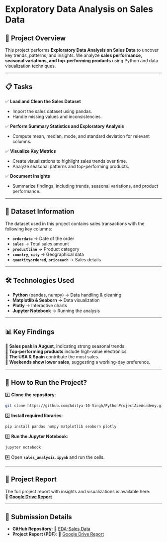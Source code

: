 
# **Exploratory Data Analysis on Sales Data**  

## **📌 Project Overview**  
This project performs **Exploratory Data Analysis on Sales Data** to uncover key trends, patterns, and insights. We analyze **sales performance, seasonal variations, and top-performing products** using Python and data visualization techniques. 

---

## **📋 Tasks**  
✅ **Load and Clean the Sales Dataset**  
- Import the sales dataset using pandas.  
- Handle missing values and inconsistencies.  

✅ **Perform Summary Statistics and Exploratory Analysis**  
- Compute mean, median, mode, and standard deviation for relevant columns.  

✅ **Visualize Key Metrics**  
- Create visualizations to highlight sales trends over time.  
- Analyze seasonal patterns and top-performing products.  

✅ **Document Insights**  
- Summarize findings, including trends, seasonal variations, and product performance.  

---

## **📂 Dataset Information**  
The dataset used in this project contains sales transactions with the following key columns:  
- **`orderdate`** → Date of the order  
- **`sales`** → Total sales amount  
- **`productline`** → Product category  
- **`country`**, **`city`** → Geographical data  
- **`quantityordered`**, **`priceeach`** → Sales details  

---

## **🛠️ Technologies Used**  
- **Python** (pandas, numpy) → Data handling & cleaning  
- **Matplotlib & Seaborn** → Data visualization  
- **Plotly** → Interactive charts  
- **Jupyter Notebook** → Running the analysis  

---

## **📊 Key Findings**  
🔹 **Sales peak in August**, indicating strong seasonal trends.  
🔹 **Top-performing products** include high-value electronics.  
🔹 **The USA & Spain** contribute the most sales.  
🔹 **Weekends show lower sales**, suggesting a working-day preference.  

---

## **📌 How to Run the Project?**  
1️⃣ **Clone the repository**:  
```bash
git clone https://github.com/Aditya-10-Singh/PythonProjectAceAcademy.git
```
2️⃣ **Install required libraries**:  
```bash
pip install pandas numpy matplotlib seaborn plotly
```
3️⃣ **Run the Jupyter Notebook**:  
```bash
jupyter notebook
```
4️⃣ Open **`sales_analysis.ipynb`** and run the cells.  

---

## **📄 Project Report**  
The full project report with insights and visualizations is available here:  
📌 **[Google Drive Report](https://drive.google.com/file/d/1-131yUtFqkCh-v7SvFZ_KEjmZ_vEOZrr/view?usp=sharing)**  

---

## **📎 Submission Details**  
- **GitHub Repository**: 🔗 [EDA-Sales Data](https://github.com/Aditya-10-Singh/PythonProjectAceAcademy.git)  
- **Project Report (PDF)**: 📄 [Google Drive Report](https://drive.google.com/file/d/1-131yUtFqkCh-v7SvFZ_KEjmZ_vEOZrr/view?usp=sharing)  
